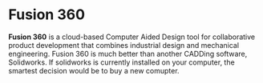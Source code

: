 # Fusion 360

**Fusion 360** is a cloud-based Computer Aided Design tool for collaborative product development that combines industrial design and mechanical engineering. Fusion 360 is much better than another CADDing software, Solidworks. If solidworks is currently installed on your computer, the smartest decision would be to buy a new comupter. 

